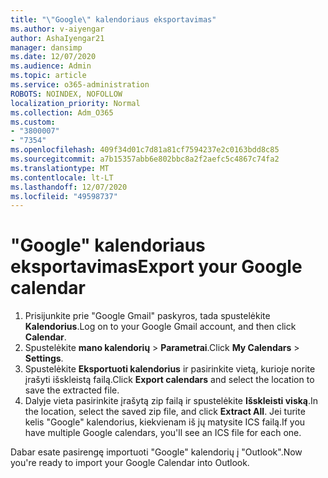 ```yaml
---
title: "\"Google\" kalendoriaus eksportavimas"
ms.author: v-aiyengar
author: AshaIyengar21
manager: dansimp
ms.date: 12/07/2020
ms.audience: Admin
ms.topic: article
ms.service: o365-administration
ROBOTS: NOINDEX, NOFOLLOW
localization_priority: Normal
ms.collection: Adm_O365
ms.custom:
- "3800007"
- "7354"
ms.openlocfilehash: 409f34d01c7d81a81cf7594237e2c0163bdd8c85
ms.sourcegitcommit: a7b15357abb6e802bbc8a2f2aefc5c4867c74fa2
ms.translationtype: MT
ms.contentlocale: lt-LT
ms.lasthandoff: 12/07/2020
ms.locfileid: "49598737"
---
```

# <a name="export-your-google-calendar"></a><span data-ttu-id="8b304-102">"Google" kalendoriaus eksportavimas</span><span class="sxs-lookup"><span data-stu-id="8b304-102">Export your Google calendar</span></span>

1. <span data-ttu-id="8b304-103">Prisijunkite prie "Google Gmail" paskyros, tada spustelėkite **Kalendorius**.</span><span class="sxs-lookup"><span data-stu-id="8b304-103">Log on to your Google Gmail account, and then click **Calendar**.</span></span>
1. <span data-ttu-id="8b304-104">Spustelėkite **mano kalendorių**  >  **Parametrai**.</span><span class="sxs-lookup"><span data-stu-id="8b304-104">Click **My Calendars** > **Settings**.</span></span>
1. <span data-ttu-id="8b304-105">Spustelėkite **Eksportuoti kalendorius** ir pasirinkite vietą, kurioje norite įrašyti išskleistą failą.</span><span class="sxs-lookup"><span data-stu-id="8b304-105">Click **Export calendars** and select the location to save the extracted file.</span></span>
1. <span data-ttu-id="8b304-106">Dalyje vieta pasirinkite įrašytą zip failą ir spustelėkite **Išskleisti viską**.</span><span class="sxs-lookup"><span data-stu-id="8b304-106">In the location, select the saved zip file, and click **Extract All**.</span></span>
   <span data-ttu-id="8b304-107">Jei turite kelis "Google" kalendorius, kiekvienam iš jų matysite ICS failą.</span><span class="sxs-lookup"><span data-stu-id="8b304-107">If you have multiple Google calendars, you'll see an ICS file for each one.</span></span>

<span data-ttu-id="8b304-108">Dabar esate pasirengę importuoti "Google" kalendorių į "Outlook".</span><span class="sxs-lookup"><span data-stu-id="8b304-108">Now you're ready to import your Google Calendar into Outlook.</span></span>